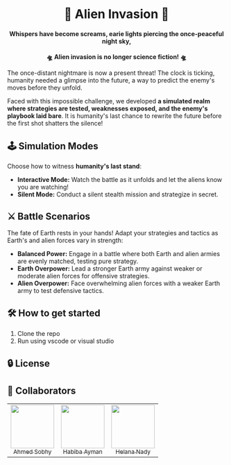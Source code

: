 <div align="center"> <h1>👾 Alien Invasion 👾</h1> </div>
<div align="center"> 
  
  #### Whispers have become screams, earie lights piercing the once-peaceful night sky, 
  **🛸 Alien invasion is no longer science fiction! 🛸** 
  
</div>

The once-distant nightmare is now a present threat! The clock is ticking, humanity needed a glimpse into the future, a way to predict the enemy's moves before they unfold.

Faced with this impossible challenge, we developed **a simulated realm where strategies are tested, weaknesses exposed, and the enemy's playbook laid bare**. It is humanity's last chance to rewrite the future before the first shot shatters the silence!

## 🕹️ Simulation Modes

Choose how to witness **humanity's last stand**:
- **Interactive Mode:** Watch the battle as it unfolds and let the aliens know you are watching!
- **Silent Mode:** Conduct a silent stealth mission and strategize in secret.

## ⚔️ Battle Scenarios

The fate of Earth rests in your hands! Adapt your strategies and tactics as Earth's and alien forces vary in strength: 

- **Balanced Power:** Engage in a battle where both Earth and alien armies are evenly matched, testing pure strategy.
- **Earth Overpower:** Lead a stronger Earth army against weaker or moderate alien forces for offensive strategies.
- **Alien Overpower:** Face overwhelming alien forces with a weaker Earth army to test defensive tactics.

## 🛠️ How to get started

1. Clone the repo
2. Run using vscode or visual studio
   
## 🔒 License


## 🌟 Collaborators

<table>
<tr>
  <td align = "center"> 
	<a href = "https://github.com/AhmedSobhy01">
	  <img src = "https://github.com/AhmedSobhy01.png" width = 100>
	  <br />
	  <sub> Ahmed Sobhy </sub>
	</a>
  </td>
  <td align = "center"> 
	<a href = "https://github.com/habibayman">
	  <img src = "https://github.com/habibayman.png" width = 100>
	  <br />
	  <sub> Habiba Ayman </sub>
	</a>
  </td>
  <td align = "center"> 
	<a href = "https://github.com/HelanaNady">
	  <img src = "https://github.com/HelanaNady.png" width = 100>
	  <br />
	  <sub> Helana Nady</sub>
	</a>
  </td>
</tr>
</table>
